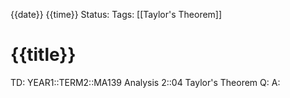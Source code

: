 {{date}} {{time}}
Status: 
Tags: [[Taylor's Theorem]]
# {{title}}

TD: YEAR1::TERM2::MA139 Analysis 2::04 Taylor's Theorem
Q: 
A: 
